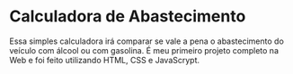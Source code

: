 # Calculadora de Abastecimento

Essa simples calculadora irá comparar se vale a pena o abastecimento do veículo com álcool ou com gasolina.
É meu primeiro projeto completo na Web e foi feito utilizando HTML, CSS e JavaScrypt.

